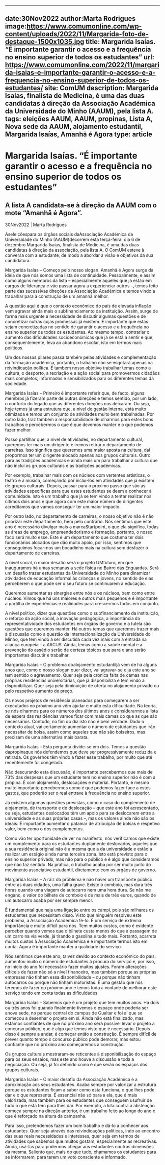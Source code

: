 
---
date:30Nov2022
author:Marta Rodrigues
image:https://www.comumonline.com/wp-content/uploads/2022/11/Margarida-foto-de-destaque-1500x1035.jpg
title: Margarida Isaías. “É importante garantir o acesso e a frequência no ensino superior de todos os estudantes”
url: https://www.comumonline.com/2022/11/margarida-isaias-e-importante-garantir-o-acesso-e-a-frequencia-no-ensino-superior-de-todos-os-estudantes/
site: ComUM
description: Margarida Isaías, finalista de Medicina, é uma das duas candidatas à direção da Associação Académica da Universidade do Minho (AAUM), pela lista A.
tags: eleições AAUM, AAUM, propinas, Lista A, Nova sede da AAUM, alojamento estudantil, Margarida Isaías, Amanhã é Agora
type: article
---


# Margarida Isaías. “É importante garantir o acesso e a frequência no ensino superior de todos os estudantes”

## A lista A candidata-se à direção da AAUM com o mote “Amanhã é Agora”.

30Nov2022 | Marta Rodrigues

Aseleiçõespara os órgãos sociais daAssociação Académica da Universidade do Minho (AAUM)decorrem esta terça-feira, dia 6 de dezembro.Margarida Isaías, finalista de Medicina, é uma das duas candidatas à direção da associação, pela lista A. O ComUM esteve à conversa com a estudante, de modo a abordar a visão e objetivos da sua candidatura.

Margarida Isaías – Começo pelo nosso slogan. Amanhã é Agora surge da ideia de que nós somos uma lista de continuidade. Pessoalmente, e assim como alguns membros da lista – especialmente aqueles que já estão em cargos de liderança e vão passar agora a experienciar outros –, temos feito parte das sucessivas direções da Associação Académica e temos vindo a trabalhar para a construção de um amanhã melhor.

A questão aqui é que o contexto económico do país de elevada inflação vem agravar ainda mais o subfinanciamento da instituição. Assim, surge de forma mais urgente a necessidade de discutir algumas questões e de concretizar outras cujas promessas já existem. É importante que estas sejam concretizadas no sentido de garantir o acesso e a frequência no ensino superior de todos os estudantes. Ao mesmo tempo, contrariar o aumento das dificuldades socioeconómicas que já se está a sentir e que, consequentemente, leva ao abandono escolar, isto em termos mais políticos.

Um dos nossos pilares passa também pelas atividades e complementação da formação académica, portanto, o trabalho não se esgotará apenas na reivindicação política. É também nosso objetivo trabalhar temas como a cultura, o desporto, a recriação e a ação social para promovermos cidadãos mais completos, informados e sensibilizados para os diferentes temas da sociedade.

Margarida Isaías – Primeiro é importante referir que, de facto, alguns membros já fizeram parte de outras direções e temos sentido, por um lado, o conforto do legado que as diferentes direções nos deixaram. Ou seja, hoje temos já uma estrutura que, a nível de gestão interna, está muito otimizada e temos um conjunto de atividades muito bem trabalhadas. Por outro lado, traz também a responsabilidade de olharmos para estes bons trabalhos e percebermos o que é que devemos manter e o que podemos fazer melhor.

Posso partilhar que, a nível de atividades, no departamento cultural, queremos ter mais um dirigente e iremos retirar o departamento de carreiras. Isso significa que queremos uma maior aposta na cultura, daí propormos ter um dirigente alocado apenas aos grupos culturais. Outro para as tradições académicas e ainda mais um para trabalhar a cultura que não inclui os grupos culturais e as tradições académicas.

Por exemplo, trabalhar mais com os núcleos com vertentes artísticas, o teatro e a música, começando por incluí-los em atividades que já existem de grupos culturais. Depois, passar para o próximo passo que são as atividades específicas para que estes estudantes se deem a conhecer à comunidade. Isto é um trabalho que já se tem vindo a tentar realizar nos últimos dois anos e que agora com este maior número de dirigentes acreditamos que vamos conseguir ter um maior impacto.

Por outro lado, no departamento de carreiras, o nosso objetivo não é não priorizar este departamento, bem pelo contrário. Nós sentimos que este ano é necessário divulgar mais a marcaStartpoint, o que ela significa, todas as áreas de emprego, empreendedorismo e formação, portanto, o nosso foco será muito esse. Este é um departamento que costuma ter dois funcionários alocados que dão muito apoio, por isso, sentimos que conseguimos focar-nos um bocadinho mais na cultura sem desfazer o departamento de carreiras.

A nível social, o maior desafio será o projeto UMfuturo, em que inauguramos há umas semanas a sede física no Bairro das Enguardas. Será um desafio trazer estudantes da Universidade do Minho para dinamizar atividades de educação informal às crianças e jovens, no sentido de elas perceberem o que pode ser o seu futuro se continuarem a educação.

Queremos aumentar as sinergias entre nós e os núcleos, bem como entre núcleos. Vimos que há uns maiores e outros mais pequenos e é importante a partilha de experiências e realidades para crescermos todos em conjunto.

A nível político, dizer que questões como o subfinanciamento da instituição, o reforço da ação social, a inovação pedagógica, a importância da representatividade dos estudantes em órgãos de governo e a tutela são questões que queremos manter. Há outros temas que queremos trazer mais à discussão como a questão da internacionalização da Universidade do Minho, que tem vindo a ser discutida cada vez mais com a entrada na aliança europeia – a ARCUS. Ainda, temas como a saúde mental e a prevenção do assédio serão de certeza tópicos que para o ano serão importantes discutir e trabalhar.

Margarida Isaías – O problema doalojamento estudantiljá vem de há alguns anos que, como o nosso slogan quer dizer, vai agravar-se e já este ano se tem sentido o agravamento. Quer seja pela crónica falta de camas nas próprias residências universitárias, que já disponibiliza e tem vindo a disponibilizar. Quer seja pela diminuição de oferta no alojamento privado ou pelo respetivo aumento de preço.

Os novos projetos de residência planeados para começarem a ser executados no próximo ano vêm ajudar e muito esta dificuldade. Na teoria, se nós olharmos para os números dos últimos anos e considerarmos a lista de espera das residências vamos ficar com mais camas do que as que são necessários. Contudo, no fim do dia isto não é bem verdade. Dado o contexto atual, vai certamente aumentar o número de estudantes que irão necessitar de bolsa, assim como aqueles que não são bolseiros, mas precisam de uma alternativa mais barata.

Margarida Isaías – Esta pergunta divide-se em dois. Temos a questão dapropinaque nós defendemos que deve ser progressivamente reduzida e retirada. Os governos têm vindo a fazer esse trabalho, por muito que até recentemente foi congelada.

Não descurando esta discussão, é importante percebermos que mais de 73% das despesas que um estudante tem no ensino superior não é com a propina. É com alojamento, deslocações e material. Portanto, é mesmo muito importante percebermos como é que podemos fazer face a estes gastos, que poderão ser o real entrave à frequência no ensino superior.

Já existem algumas questões previstas, como o caso do complemento de alojamento, de transporte e de deslocação – que este ano foi acrescentado, ou seja, estudantes deslocados têm um apoio para se deslocarem entre a universidade e as suas próprias casas –, mas os valores ainda não são os ideais. É importante aumentar o patamar de atribuição de bolsas e respetivo valor, bem como o dos complementos.

Como vão ter oportunidade de ver no manifesto, nós verificamos que existe um complemento para os estudantes duplamente deslocados, aqueles que a sua residência original não é a mesma que a da universidade e estão a realizar um estágio ainda numa terceira zona. Isto está previsto para o ensino superior privado, mas não para o público e é algo que consideramos que não faz sentido. Na prática, o trabalho acaba por ser muito junto do movimento associativo estudantil, diretamente com os órgãos de governo.

Margarida Isaías – A raiz do problema é não haver um transporte público entre as duas cidades, uma falha grave. Existe o comboio, mas dura três horas quando uma viagem de autocarro nem uma hora dura. Se não me engano, o valor do bilhete de comboio é de mais de três euros, quando de um autocarro acaba por ser sempre menor.

É fundamental que haja uma ligação entre os campi, pois são milhares os estudantes que necessitam disso. Visto que ninguém resolveu este problema, a Associação Académica fê-lo. É um serviço de extrema importância e muito difícil para nós. Tem muitos custos, como é evidente perceber quando vemos que o bilhete custa menos do que a passagem de um carro na via verde, já tirando a gasolina e tudo mais. Portanto, acarreta muitos custos à Associação Académica e é importante termos isto em conta. Agora é importante manter a qualidade do serviço.

Nós sentimos que este ano, talvez devido ao contexto económico do país, aumentou muito o número de estudantes à procura do serviço e, por isso, no início do ano foi necessário fazer muitos ajustes. Foram alterações difíceis de fazer não só a nível financeiro, mas também porque as próprias empresas não tinham essa disponibilidade – ou porque não tinham autocarros ou porque não tinham motoristas. É uma gestão que nós teremos de fazer no próximo ano e temos toda a vontade de melhorar este serviço tendo em conta todas as dificuldades.

Margarida Isaías – Sabemos que é um projeto que tem muitos anos. Há dois ou três anos foi quando finalmente tivemos o espaço onde poderia ser anova sede, no parque central do campus de Gualtar e foi aí que se começou a desenhar o projeto em si. Ainda não está finalizado, mas estamos confiantes de que no próximo ano será possível levar o projeto a concurso público, que é algo que temos visto que é necessário. Depois disso é sempre a andar, é começar então a construção. É sempre difícil de prever quanto tempo o concurso público pode demorar, mas estou confiante que no próximo ano começaremos a construção.

Os grupos culturais mostraram-se reticentes à disponibilização do espaço para os seus ensaios, mas este ano houve a discussão e toda a negociação. Ou seja, já foi definido como é que serão os espaços dos grupos culturais.

Margarida Isaías – O maior desafio da Associação Académica é a aproximação aos seus estudantes. Acaba sempre por valorizar a estrutura porque os estudantes ficam a saber como esta funciona, o que lhes pode dar e o que representa. É essencial não só para a ela, que é mais valorizada, mas também para os estudantes que conseguem usufruir de tudo o que esta tem para lhes dar. Por exemplo, a luta contra a abstenção começa sempre na direção anterior, é um trabalho feito ao longo do ano e que é reforçado na altura da campanha.

Para isso, pretendemos fazer um bom trabalho e dá-lo a conhecer aos estudantes. Quer seja através das reivindicações políticas, indo ao encontro das suas reais necessidades e interesses, quer seja em termos de atividades que sabemos que muitos gostam, especialmente as recreativas. Ainda, usá-las para podermos chegar aos estudantes noutras dimensões da mesma. Saliento que, mais do que tudo, chamamos os estudantes para se informarem, para terem um voto consciente e informado.


